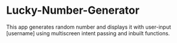 # Lucky-Number-Generator
This app generates random number and displays it with user-input [username] using multiscreen intent passing and inbuilt functions. 
